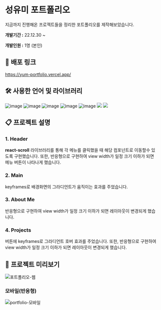 # 성유미 포트폴리오

지금까지 진행해온 프로젝트들을 정리한 포트폴리오를 제작해보았습니다.

**개발기간 :** 22.12.30 ~

**개발인원 :** 1명 (본인)

## 🔗 배포 링크

https://yum-portfolio.vercel.app/


## 🛠 사용한 언어 및 라이브러리 
![image](https://user-images.githubusercontent.com/107836206/201006763-863c3f60-1456-4cb3-b7f5-ebbcac47fc0d.png)
![image](https://user-images.githubusercontent.com/107836206/201006777-e6d4621d-a761-4767-8173-6a11a2dedfca.png)
![image](https://user-images.githubusercontent.com/107836206/201006784-c396df1c-b0a2-4690-808e-474ee181f01a.png)
![image](https://user-images.githubusercontent.com/107836206/201006795-d94b1387-4447-4aaf-af5c-3260043c2d1c.png)
![image](https://user-images.githubusercontent.com/107836206/201006803-f11f1ec3-c5fc-4ae1-91ed-112d3739b671.png)
<img src="https://img.shields.io/badge/react scroll-CA4245?style=for-the-badge&logo=React Router&logoColor=white"> 
<img src="https://img.shields.io/badge/figma-F24E1E?style=for-the-badge&logo=figma&logoColor=white">

## 📋 프로젝트 설명
### 1. Header
**react-scroll** 라이브러리를 통해 각 메뉴를 클릭했을 때 해당 컴포넌트로 이동할수 있도록 구현했습니다.
또한, 반응형으로 구현하여 view width가 일정 크기 이하가 되면 메뉴 버튼이 나타나게 했습니다.

### 2. Main
keyframes로 배경화면의 그라디언트가 움직이는 효과를 주었습니다.

### 3. About Me
반응형으로 구현하여 view width가 일정 크기 이하가 되면 레이아웃이 변경되게 했습니다.

### 4. Projects
버튼에 keyframes로 그라디언트 호버 효과를 주었습니다.
또한, 반응형으로 구현하여 view width가 일정 크기 이하가 되면 레이아웃이 변경되게 했습니다.

 ## 📌 프로젝트 미리보기
![포트폴리오-웹](https://user-images.githubusercontent.com/107448607/210217219-51d682a6-98a6-4db1-85b8-2d8500fedcc7.gif)
### 모바일(반응형)
![portfolio-모바일](https://user-images.githubusercontent.com/107448607/210217243-165f1743-43f9-4d2b-82ea-1ec654b1a1a6.gif)
